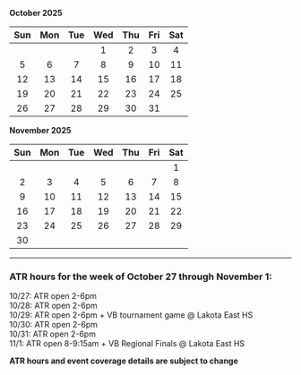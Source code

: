 **October 2025**

|Sun|Mon|Tue|Wed|Thu|Fri|Sat|
|:---:|:---:|:---:|:---:|:---:|:---:|:---:|
|   |   |   |1  |2  |3  |4  |
|5  |6  |7  |8  |9  |10 |11 |
|12 |13 |14 |15 |16 |17 |18 |
|19 |20 |21 |22 |23 |24 |25 |
|26 |27 |28 |29 |30 |31 |   |  

**November 2025**

|Sun|Mon|Tue|Wed|Thu|Fri|Sat|
|:---:|:---:|:---:|:---:|:---:|:---:|:---:|
|   |   |   |   |   |   |1  |
|2  |3  |4  |5  |6  |7  |8  |
|9  |10 |11 |12 |13 |14 |15 |
|16 |17 |18 |19 |20 |21 |22 |
|23 |24 |25 |26 |27 |28 |29 |
|30 |   |   |   |   |   |   |

---  

### ATR hours for the week of October 27 through November 1:  

10/27: ATR open 2-6pm  
10/28: ATR open 2-6pm  
10/29: ATR open 2-6pm + VB tournament game @ Lakota East HS  
10/30: ATR open 2-6pm  
10/31: ATR open 2-6pm  
11/1: ATR open 8-9:15am + VB Regional Finals @ Lakota East HS  

**ATR hours and event coverage details are subject to change**  

